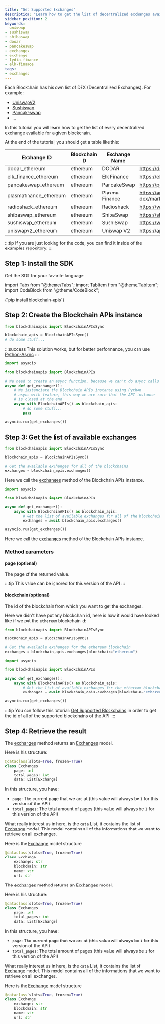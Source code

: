 ```yaml
---
title: "Get Supported Exchanges"
description: "Learn how to get the list of decentralized exchanges available on any blockchain"
sidebar_position: 2
keywords:
- uniswap
- sushiswap
- shibaswap
- dooar
- pancakeswap
- exchanges
- exchange
- lydia-finance
- elk-finance
tags:
- exchanges
---
```


Each Blockchain has his own list of DEX (Decentralized Exchanges). For example:
- [UniswapV2](https://app.uniswap.org/)
- [Sushiswap](https://www.sushi.com/)
- [Pancakeswap](https://pancakeswap.finance/swap)
- ...


In this tutorial you will learn how to get the list of every decentralized exchange available for a given blockchain.

At the end of the tutorial, you should get a table like this:

| Exchange ID               | Blockchain ID   | Exchange Name   | Exchange URL                                  |
| ------------------------- | --------------- | --------------- | --------------------------------------------- |
| dooar_ethereum            | ethereum        | DOOAR           | https://dooar.com                             |
| elk_finance_ethereum      | ethereum        | Elk Finance     | https://elk.finance/                          |
| pancakeswap_ethereum      | ethereum        | PancakeSwap     | https://pancakeswap.finance/info/eth          |
| plasmafinance_ethereum    | ethereum        | Plasma Finance  | https://apy.plasma.finance/#/hyper-dex/market |
| radioshack_ethereum       | ethereum        | Radioshack      | https://www.radioshack.org/                   |
| shibaswap_ethereum        | ethereum        | ShibaSwap       | https://shibaswap.com/#/                      |
| sushiswap_ethereum        | ethereum        | SushiSwap       | https://www.sushi.com/swap                    |
| uniswapv2_ethereum        | ethereum        | Uniswap V2      | https://app.uniswap.org/                      |

:::tip
If you are just looking for the code, you can find it inside of the [examples](https://github.com/blockchainapis/blockchain-apis-examples/tree/master/examples/3-get-supported-exchanges) repository.
:::

## Step 1: Install the SDK

Get the SDK for your favorite language:

import Tabs from "@theme/Tabs";
import TabItem from "@theme/TabItem";
import CodeBlock from "@theme/CodeBlock";

<Tabs groupId="programming-language" queryString>
    <TabItem value="python" label="Python" default>
        <CodeBlock language="shell">
            {`pip install blockchain-apis`}
        </CodeBlock>
    </TabItem>
</Tabs>

## Step 2: Create the Blockchain APIs instance

<Tabs groupId="programming-language" queryString>
<TabItem value="python" label="Python">

```py showLineNumbers
from blockchainapis import BlockchainAPIsSync

blockchain_apis = BlockchainAPIsSync()
# do some stuff...
```
:::success
This solution works, but for better performance, you can use [Python-Async](?programming-language=async-python#step-2-create-the-instance)
:::

</TabItem>
<TabItem value="async-python" label="Python-Async">

```py showLineNumbers
import asyncio

from blockchainapis import BlockchainAPIs

# We need to create an async function, because we can't do async calls in main Python thread.
async def get_exchanges():
    # We instanciate the Blockchain APIs instance using Python
    # async with feature, this way we are sure that the API instance
    # is closed at the end
    async with BlockchainAPIs() as blockchain_apis:
        # do some stuff...
        pass

asyncio.run(get_exchanges())
```

</TabItem>
</Tabs>

## Step 3: Get the list of available exchanges

<Tabs groupId="programming-language" queryString>
<TabItem value="python" label="Python">

```py showLineNumbers
from blockchainapis import BlockchainAPIsSync

blockchain_apis = BlockchainAPIsSync()

# Get the available exchanges for all of the blockchains
exchanges = blockchain_apis.exchanges()
```

Here we call the <a href="/docs/python-sdk/blockchain-apis-sync/exchanges" target="_blank">exchanges</a> method of the Blockchain APIs instance.

</TabItem>
<TabItem value="async-python" label="Python-Async">

```py showLineNumbers
import asyncio

from blockchainapis import BlockchainAPIs

async def get_exchanges():
    async with BlockchainAPIs() as blockchain_apis:
        # Get the list of available exchanges for all of the blockchains
        exchanges = await blockchain_apis.exchanges()

asyncio.run(get_exchanges())
```

Here we call the <a href="/docs/python-sdk/blockchain-apis/exchanges" target="_blank">exchanges</a> method of the Blockchain APIs instance.

</TabItem>
</Tabs>

### Method parameters

#### page (optional)

The page of the returned value.

:::tip
This value can be ignored for this version of the API
:::

#### blockchain (optional)

The id of the blockchain from which you want to get the exchanges.

Here we didn't have put any blockchain id, here is how it would have looked like if we put the `ethereum` blockchain id:

<Tabs groupId="programming-language" queryString>
<TabItem value="python" label="Python">

```py showLineNumbers
from blockchainapis import BlockchainAPIsSync

blockchain_apis = BlockchainAPIsSync()

# Get the available exchanges for the ethereum blockchain
exchanges = blockchain_apis.exchanges(blockchain="ethereum")
```

</TabItem>
<TabItem value="async-python" label="Python-Async">

```py showLineNumbers
import asyncio

from blockchainapis import BlockchainAPIs

async def get_exchanges():
    async with BlockchainAPIs() as blockchain_apis:
        # Get the list of available exchanges for the ethereum blockchain
        exchanges = await blockchain_apis.exchanges(blockchain="ethereum")

asyncio.run(get_exchanges())
```

</TabItem>
</Tabs>

:::tip
You can follow this tutorial: [Get Supported Blockchains](/docs/tutorial/blockchains/get-supported-blockchains) in order
to get the id of all of the supported blockchains of the API.
:::

## Step 4: Retrieve the result

<Tabs groupId="programming-language" queryString>
<TabItem value="python" label="Python">

The <a href="/docs/python-sdk/blockchain-apis-sync/exchanges" target="_blank">exchanges</a> method returns an <a href="/docs/python-sdk/models/exchanges" target="_blank">Exchanges</a> model.

Here is his structure:
```py
@dataclass(slots=True, frozen=True)
class Exchanges
    page: int
    total_pages: int
    data: List[Exchange]
```

In this structure, you have:
- `page`: The current page that we are at (this value will always be `1` for this version of the API)
- `total_pages`: The total amount of pages (this value will always be `1` for this version of the API)

What really interest us in here, is the `data` List, it contains the list of [Exchange](/docs/python-sdk/models/exchange) model. This
model contains all of the informations that we want to retrieve on all exchanges.

Here is the [Exchange](/docs/python-sdk/models/exchange) model structure:

```py
@dataclass(slots=True, frozen=True)
class Exchange
    exchange: str
    blockchain: str
    name: str
    url: str
```

</TabItem>
<TabItem value="async-python" label="Python-Async">

The <a href="/docs/python-sdk/blockchain-apis/exchanges" target="_blank">exchanges</a> method returns an <a href="/docs/python-sdk/models/exchanges" target="_blank">Exchanges</a> model.

Here is his structure:
```py
@dataclass(slots=True, frozen=True)
class Exchanges
    page: int
    total_pages: int
    data: List[Exchange]
```

In this structure, you have:
- `page`: The current page that we are at (this value will always be `1` for this version of the API)
- `total_pages`: The total amount of pages (this value will always be `1` for this version of the API)

What really interest us in here, is the `data` List, it contains the list of [Exchange](/docs/python-sdk/models/exchange) model. This
model contains all of the informations that we want to retrieve on all exchanges.

Here is the [Exchange](/docs/python-sdk/models/exchange) model structure:

```py
@dataclass(slots=True, frozen=True)
class Exchange
    exchange: str
    blockchain: str
    name: str
    url: str
```

</TabItem>
</Tabs>


